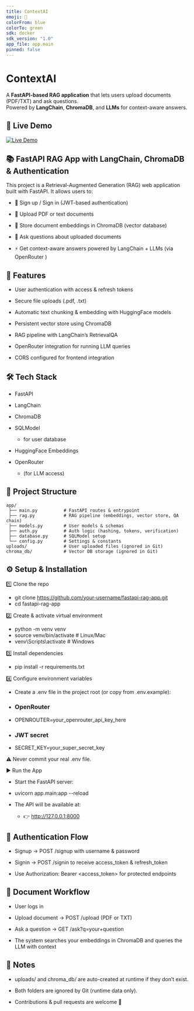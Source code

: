 ```yaml
---
title: ContextAI
emoji: 🤖
colorFrom: blue
colorTo: green
sdk: docker
sdk_version: "1.0"
app_file: app.main
pinned: false
---
```

# ContextAI

A **FastAPI-based RAG application** that lets users upload documents (PDF/TXT) and ask questions.  
Powered by **LangChain**, **ChromaDB**, and **LLMs** for context-aware answers.

## 🚀 Live Demo

[![Live Demo](https://img.shields.io/badge/Demo-Live-brightgreen?style=for-the-badge)](https://rag-frontend-1y5k.onrender.com)


## 📚 FastAPI RAG App with LangChain, ChromaDB & Authentication

This project is a Retrieval-Augmented Generation (RAG) web application built with FastAPI.
It allows users to:

- 🔑 Sign up / Sign in (JWT-based authentication)

- 📂 Upload PDF or text documents

- 🧠 Store document embeddings in ChromaDB (vector database)

- 💬 Ask questions about uploaded documents

- ⚡ Get context-aware answers powered by LangChain + LLMs (via OpenRouter
)

## 🚀 Features

- User authentication with access & refresh tokens

- Secure file uploads (.pdf, .txt)

- Automatic text chunking & embedding with HuggingFace models

- Persistent vector store using ChromaDB

- RAG pipeline with LangChain’s RetrievalQA

- OpenRouter integration for running LLM queries

- CORS configured for frontend integration

## 🛠️ Tech Stack

- FastAPI

- LangChain

- ChromaDB

- SQLModel
  -  for user database

- HuggingFace Embeddings

- OpenRouter
  -  (for LLM access)

## 📂 Project Structure
`````
app/
 ├── main.py          # FastAPI routes & entrypoint
 ├── rag.py           # RAG pipeline (embeddings, vector store, QA chain)
 ├── models.py        # User models & schemas
 ├── auth.py          # Auth logic (hashing, tokens, verification)
 ├── database.py      # SQLModel setup
 └── config.py        # Settings & constants
uploads/              # User uploaded files (ignored in Git)
chroma_db/            # Vector DB storage (ignored in Git)
`````

## ⚙️ Setup & Installation
1️⃣ Clone the repo
  - git clone https://github.com/your-username/fastapi-rag-app.git
  - cd fastapi-rag-app

2️⃣ Create & activate virtual environment
  - python -m venv venv
  - source venv/bin/activate   # Linux/Mac
  - venv\Scripts\activate      # Windows

3️⃣ Install dependencies
  - pip install -r requirements.txt

4️⃣ Configure environment variables

  - Create a .env file in the project root (or copy from .env.example):

  - ### OpenRouter
  - OPENROUTER=your_openrouter_api_key_here

  - ### JWT secret
  - SECRET_KEY=your_super_secret_key

⚠️ Never commit your real .env file.

▶️ Run the App

  - Start the FastAPI server:

  - uvicorn app.main:app --reload


  - The API will be available at:
    - 👉 http://127.0.0.1:8000


## 🔑 Authentication Flow

  - Signup → POST /signup with username & password

  - Signin → POST /signin to receive access_token & refresh_token

  - Use Authorization: Bearer <access_token> for protected endpoints

## 📂 Document Workflow

- User logs in

- Upload document → POST /upload (PDF or TXT)

- Ask a question → GET /ask?q=your+question

- The system searches your embeddings in ChromaDB and queries the LLM with context

## 📝 Notes

- uploads/ and chroma_db/ are auto-created at runtime if they don’t exist.

- Both folders are ignored by Git (runtime data only).

- Contributions & pull requests are welcome 🚀